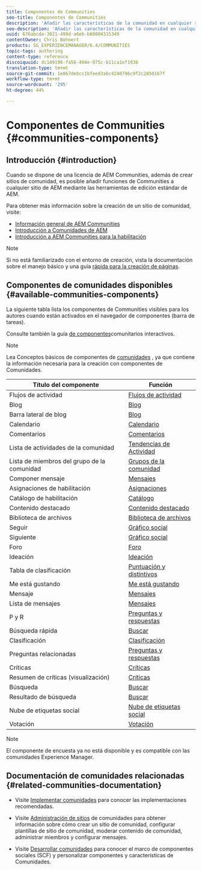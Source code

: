 ```yaml
---
title: Componentes de Communities
seo-title: Componentes de Communities
description: 'Añadir las características de la comunidad en cualquier sitio AEM '
seo-description: 'Añadir las características de la comunidad en cualquier sitio AEM '
uuid: 676abcda-3021-498d-a6eb-b60004315349
contentOwner: Chris Bohnert
products: SG_EXPERIENCEMANAGER/6.4/COMMUNITIES
topic-tags: authoring
content-type: reference
discoiquuid: dc149196-fa56-494e-975c-b11ca1ef193b
translation-type: tm+mt
source-git-commit: 1e867debcc1bfeed3abc4240796c9f2c2850167f
workflow-type: tm+mt
source-wordcount: '295'
ht-degree: 44%

---
```



# Componentes de Communities {#communities-components}

## Introducción {#introduction}

Cuando se dispone de una licencia de AEM Communities, además de crear sitios de comunidad, es posible añadir funciones de Communities a cualquier sitio de AEM mediante las herramientas de edición estándar de AEM.

Para obtener más información sobre la creación de un sitio de comunidad, visite:

* [Información general de AEM Communities](overview.md)
* [Introducción a Comunidades de AEM](getting-started.md)
* [Introducción a AEM Communities para la habilitación](getting-started-enablement.md)

>[!NOTE]
>
>Si no está familiarizado con el entorno de creación, vista la documentación sobre el manejo [](../../help/sites-authoring/basic-handling.md) básico y una guía [rápida para la creación de páginas](../../help/sites-authoring/qg-page-authoring.md).

## Componentes de comunidades disponibles {#available-communities-components}

La siguiente tabla lista los componentes de Communities visibles para los autores cuando están activados en el navegador de componentes (barra de tareas).

Consulte también la guía [de componentes](components-guide.md)comunitarios interactivos.

>[!NOTE]
>
>Lea Conceptos básicos de componentes de [comunidades](basics.md) , ya que contiene la información necesaria para la creación con componentes de Comunidades.

| **Título del componente** | **Función** |
|---|---|
| Flujos de actividad | [Flujos de actividad](activities.md) |
| Blog | [Blog](blog-feature.md) |
| Barra lateral de blog | [Blog](blog-feature.md) |
| Calendario | [Calendario](calendar.md) |
| Comentarios | [Comentarios](comments.md) |
| Lista de actividades de la comunidad | [Tendencias de Actividad](trends.md) |
| Lista de miembros del grupo de la comunidad | [Grupos de la comunidad](creating-groups.md) |
| Componer mensaje | [Mensajes](configure-messaging.md) |
| Asignaciones de habilitación | [Asignaciones](assignments.md) |
| Catálogo de habilitación | [Catálogo](catalog.md) |
| Contenido destacado | [Contenido destacado](featured.md) |
| Biblioteca de archivos | [Biblioteca de archivos](file-library.md) |
| Seguir | [Gráfico social](socialgraph.md) |
| Siguiente | [Gráfico social](socialgraph.md) |
| Foro | [Foro](forum.md) |
| Ideación | [Ideación](ideation-feature.md) |
| Tabla de clasificación | [Puntuación y distintivos](enabling-leaderboard.md) |
| Me está gustando | [Me está gustando](liking.md) |
| Mensaje | [Mensajes](configure-messaging.md) |
| Lista de mensajes | [Mensajes](configure-messaging.md) |
| P y R | [Preguntas y respuestas](working-with-qna.md) |
| Búsqueda rápida | [Buscar](search.md) |
| Clasificación | [Clasificación](rating.md) |
| Preguntas relacionadas | [Preguntas y respuestas](working-with-qna.md) |
| Críticas | [Críticas](reviews.md) |
| Resumen de críticas (visualización) | [Críticas](reviews.md) |
| Búsqueda   | [Buscar](search.md) |
| Resultado de búsqueda | [Buscar](search.md) |
| Nube de etiquetas social | [Nube de etiquetas social](tagcloud.md) |
| Votación | [Votación](voting.md) |

>[!NOTE]
>
>El componente de encuesta ya no está disponible y es compatible con las comunidades Experience Manager.

## Documentación de comunidades relacionadas {#related-communities-documentation}

* Visite [Implementar comunidades](deploy-communities.md) para conocer las implementaciones recomendadas.

* Visite [Administración de sitios](administer-landing.md) de comunidades para obtener información sobre cómo crear un sitio de comunidad, configurar plantillas de sitio de comunidad, moderar contenido de comunidad, administrar miembros y configurar mensajes.

* Visite [Desarrollar comunidades](communities.md) para conocer el marco de componentes sociales (SCF) y personalizar componentes y características de Comunidades.

